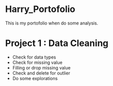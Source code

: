 # Harry_Portofolio
This is my portofolio when do some analysis.
# Project 1 : Data Cleaning
* Check for data types
* Check for missing value
* Filling or drop missing value
* Check and delete for outlier
* Do some explorations
